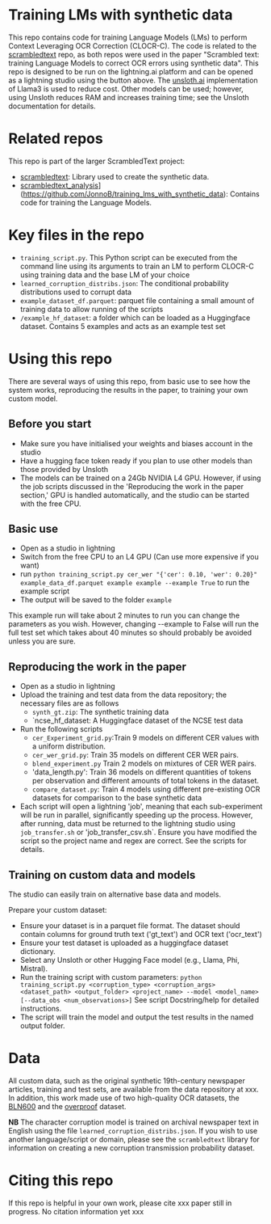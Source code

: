 # Training LMs with synthetic data

This repo contains code for training Language Models (LMs) to perform Context Leveraging OCR Correction (CLOCR-C). 
The code is related to the [scrambledtext](https://github.com/JonnoB/scrambledtext) repo, as both repos were used in the paper "Scrambled text: training Language Models to correct OCR errors using synthetic data".
This repo is designed to be run on the lightning.ai platform and can be opened as a lightning studio using the button above. The [unsloth.ai](https://github.com/unslothai/unsloth) implementation of Llama3 is used to reduce cost.
Other models can be used; however, using Unsloth reduces RAM and increases training time; see the Unsloth documentation for details.

# Related repos
This repo is part of the larger ScrambledText project:

- [scrambledtext](https://github.com/JonnoB/scrambledtext): Library used to create the synthetic data.
- [scrambledtext_analysis](https://github.com/JonnoB/scrambledtext_analysis)](https://github.com/JonnoB/training_lms_with_synthetic_data): Contains code for training the Language Models.


# Key files in the repo

- `training_script.py`. This Python script can be executed from the command line using its arguments to train an LM to perform CLOCR-C using training data and the base LM of your choice
- `learned_corruption_distribs.json`: The conditional probability distributions used to corrupt data
- `example_dataset_df.parquet`: parquet file containing a small amount of training data to allow running of the scripts
- `/example_hf_dataset`: a folder which can be loaded as a Huggingface dataset. Contains 5 examples and acts as an example test set

# Using this repo

There are several ways of using this repo, from basic use to see how the system works, reproducing the results in the paper, to training your own custom model.

## Before you start

- Make sure you have initialised your weights and biases account in the studio
- Have a hugging face token ready if you plan to use other models than those provided by Unsloth
- The models can be trained on a 24Gb NVIDIA L4 GPU. However, if using the job scripts discussed in the 'Reproducing the work in the paper section,' GPU is handled automatically, and the studio can be started with the free CPU.

## Basic use

- Open as a studio in lightning
- Switch from the free CPU to an L4 GPU (Can use more expensive if you want)
- run `python training_script.py cer_wer "{'cer': 0.10, 'wer': 0.20}" example_data_df.parquet example example --example True` to run the example script
- The output will be saved to the folder `example`

This example run will take about 2 minutes to run you can change the parameters as you wish. However, changing --example to False will run the full test set which takes about 40 minutes so should probably be avoided unless you are sure.

## Reproducing the work in the paper

- Open as a studio in lightning
- Upload the training and test data from the data repository; the necessary files are as follows
    - `synth_gt.zip`: The synthetic training data
    - `ncse_hf_dataset: A Huggingface dataset of the NCSE test data
- Run the following scripts
  - `cer_Experiment_grid.py`:Train 9 models on different CER values with a uniform distribution.
  - `cer_wer_grid.py`: Train 35 models on different CER WER pairs.
  - `blend_experiment.py` Train 2 models on mixtures of CER WER pairs.
  - 'data_length.py': Train 36 models on different quantities of tokens per observation and different amounts of total tokens in the dataset.
  - `compare_dataset.py`: Train 4 models using different pre-existing OCR datasets for comparison to the base synthetic data
- Each script will open a lightning 'job', meaning that each sub-experiment will be run in parallel, significantly speeding up the process. However, after running, data must be returned to the lightning studio using `job_transfer.sh` or 'job_transfer_csv.sh`. Ensure you have modified the script so the project name and regex are correct. See the scripts for details.

## Training on custom data and models

The studio can easily train on alternative base data and models.

Prepare your custom dataset:
- Ensure your dataset is in a parquet file format.
 The dataset should contain columns for ground truth text ('gt_text') and OCR text ('ocr_text')
- Ensure your test dataset is uploaded as a huggingface dataset dictionary.
- Select any Unsloth or other Hugging Face model (e.g., Llama, Phi, Mistral).
- Run the training script with custom parameters: `python training_script.py <corruption_type> <corruption_args> <dataset_path> <output_folder> <project_name> --model <model_name> [--data_obs <num_observations>]` See script Docstring/help for detailed instructions.
- The script will train the model and output the test results in the named output folder.

# Data

All custom data, such as the original synthetic 19th-century newspaper articles, training and test sets, are available from the data repository at xxx. In addition, this work made use of two high-quality OCR datasets, the [BLN600](https://github.com/Shef-AIRE/llms_post-ocr_correction) and the [overproof](https://dlp2.pdst.ie/) dataset.

**NB** The character corruption model is trained on archival newspaper text in English using the file `learned_corruption_distribs.json`. 
If you wish to use another language/script or domain, please see the `scrambledtext` library for information on creating a new corruption transmission probability dataset.

# Citing this repo

If this repo is helpful in your own work, please cite
xxx paper still in progress. No citation information yet xxx
